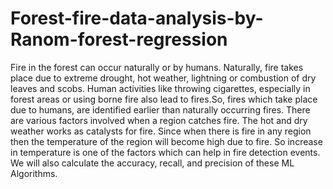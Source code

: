 # Forest-fire-data-analysis-by-Ranom-forest-regression
Fire in the forest can occur naturally or by humans. Naturally, fire takes place due to extreme drought, hot weather, lightning or combustion of dry leaves and scobs. Human activities like throwing cigarettes, especially in forest areas or using borne fire also lead to fires.So, fires which take place due to humans, are identified earlier than naturally occurring fires. There are various factors involved when a region catches fire. The hot and dry weather works as catalysts for fire. Since when there is fire in any region then the temperature of the region will become high due to fire. So increase in temperature is one of the factors which can help in fire detection events.
We will also calculate the accuracy, recall, and precision of these ML Algorithms.
